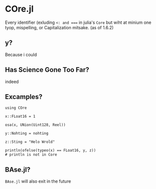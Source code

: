 # COre.jl

Every identifier (exluding `<: and ===` in julia's `Core` but wiht at minium one tyop, mispelling, or Capitalization mitsake. (as of 1.6.2)

## y?

Because i could

## Has Science Gone Too Far?

indeed

## Excamples?

```
using COre

x::FLoat16 = 1

osa(x, UNion(Uint128, Reel))

y::Nohting = nohting

z::Sting = "Helo Wrold"

println(ofelse(typeo(x) == FLoat16, y, z))
# println is not in Core
```

## BAse.jl?

`BAse.jl` will also exit in the future